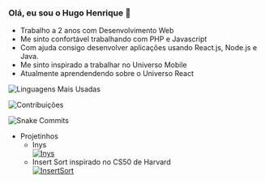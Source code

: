 ### Olá, eu sou o Hugo Henrique 👋

- Trabalho a 2 anos com Desenvolvimento Web
- Me sinto confortável trabalhando com PHP e Javascript
- Com ajuda consigo desenvolver aplicações usando React.js, Node.js e Java.
- Me sinto inspirado a trabalhar no Universo Mobile
- Atualmente aprendendendo sobre o Universo React

![Linguagens Mais Usadas](https://github-readme-stats.vercel.app/api/top-langs/?username=ProfessorJamesBach&layout=compact&langs_count=10&theme=dracula)  

![Contribuições](https://github-readme-stats.vercel.app/api?username=ProfessorJamesBach&count_private=true&show_icons=true&theme=dracula)  

![Snake Commits](https://raw.githubusercontent.com/ProfessorJamesBach/ProfessorJamesBach/output/github-contribution-grid-snake.svg)  

- Projetinhos   
  - Inys  
  [![Inys](https://github-readme-stats.vercel.app/api/pin/?username=ProfessorJamesBach&repo=Inys&theme=dracula)](https://github.com/ProfessorJamesBach/Inys)  
  - Insert Sort inspirado no CS50 de Harvard  
  [![InsertSort](https://github-readme-stats.vercel.app/api/pin/?username=ProfessorJamesBach&repo=InsertSortPHP&theme=dracula)](https://github.com/ProfessorJamesBach/InsertSortPHP)

<!--
**ProfessorJamesBach/ProfessorJamesBach** is a ✨ _special_ ✨ repository because its `README.md` (this file) appears on your GitHub profile.

Here are some ideas to get you started:

- 🔭 I’m currently working on ...
- 🌱 I’m currently learning ...
- 👯 I’m looking to collaborate on ...
- 🤔 I’m looking for help with ...
- 💬 Ask me about ...
- 📫 How to reach me: ...
- 😄 Pronouns: ...
- ⚡ Fun fact: ...
-->
